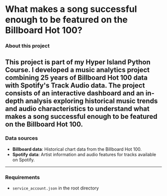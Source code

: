 # What makes a song successful enough to be featured on the Billboard Hot 100? 

### About this project

This project is part of my Hyper Island Python Course. I developed a music analytics project combining 25 years of Billboard Hot 100 data with Spotify's Track Audio data. The project consists of an interactive dashboard and an in-depth analysis exploring historical music trends and audio characteristics to understand what makes a song successful enough to be featured on the Billboard Hot 100.
---
### Data sources

- **Billboard data**: Historical chart data from the Billboard Hot 100.
- **Spotify data**: Artist information and audio features for tracks available on Spotify.
---
### Requirements

- `service_account.json` in the root directory
